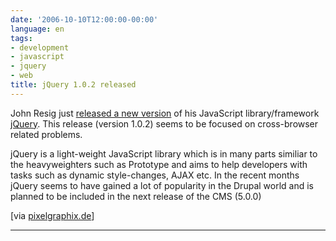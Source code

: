 ```yaml
---
date: '2006-10-10T12:00:00-00:00'
language: en
tags:
- development
- javascript
- jquery
- web
title: jQuery 1.0.2 released
---
```



John Resig just [released a new version](http://jquery.com/blog/2006/10/09/jquery-102/) of his JavaScript library/framework [jQuery](http://jquery.com/). This release (version 1.0.2) seems to be focused on cross-browser related problems.

jQuery is a light-weight JavaScript library which is in many parts similiar to the heavyweighters such as Prototype and aims to help developers with tasks such as dynamic style-changes, AJAX etc. In the recent months jQuery seems to have gained a lot of popularity in the Drupal world and is planned to be included in the next release of the CMS (5.0.0)

[via [pixelgraphix.de](http://www.pixelgraphix.de/einzeiler/2006-10/jquery-nun-in-version-102-verfuegbar.php)]


-------------------------------

